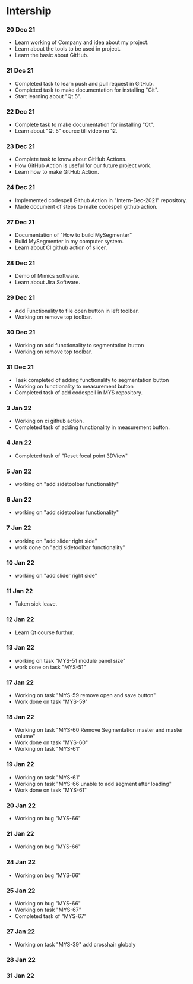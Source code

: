 # Intership
### 20 Dec 21
- Learn working of Company and idea about my project.
- Learn about the tools to be used in project.
- Learn the basic about GitHub.

### 21 Dec 21
- Completed task to learn push and pull request in GitHub.
- Completed task to make documentation for installing "Git".
- Start learning about "Qt 5".

### 22 Dec 21
 - Complete task to make documentation for installing "Qt".
 - Learn about "Qt 5" cource till video no 12.

### 23 Dec 21
 - Complete task to know about GitHub Actions.
- How GitHub Action is useful for our future project work.
- Learn how to make GitHub Action. 

### 24 Dec 21
  - Implemented codespell Github Action in "Intern-Dec-2021" repository.
  - Made document of steps to make codespell github action.

### 27 Dec 21
  - Documentation of "How to build MySegmenter"
  - Build MySegmenter in my computer system.
  - Learn about CI github action of slicer.
  
### 28 Dec 21
  - Demo of Mimics software.
  - Learn about Jira Software.

### 29 Dec 21
  - Add Functionality to file open button in left toolbar.
  - Working on remove top toolbar.

### 30 Dec 21
  - Working on add functionality to segmentation button
  - Working on remove top toolbar.
  
### 31 Dec 21 
  - Task completed of adding functionality to segmentation button
  - Working on functionality to measurement button
  - Completed task of add codespell in MYS repository.

### 3 Jan 22
  - Working on ci github action.
  - Completed task of adding functionality in measurement button.

### 4 Jan 22
  - Completed task of "Reset focal point 3DView"

### 5 Jan 22
  - working on "add sidetoolbar functionality"

### 6 Jan 22
  - working on "add sidetoolbar functionality"

### 7 Jan 22
  - working on "add slider right side"
  - work done on "add sidetoolbar functionality"

### 10 Jan 22
  - working on "add slider right side"

### 11 Jan 22
  - Taken sick leave.

### 12 Jan 22
  - Learn Qt course furthur.

### 13 Jan 22
  - working on task "MYS-51 module panel size"
  - work done on task "MYS-51"
  
### 17 Jan 22
  - Working on task "MYS-59 remove open and save button"
  - Work done on task "MYS-59"
### 18 Jan 22
  - Working on task "MYS-60 Remove Segmentation master and master volume"
  - Work done on task "MYS-60" 
  - Working on task "MYS-61"
### 19 Jan 22
  - Working on task "MYS-61"
  - Working on task "MYS-66 unable to add segment after loading"
  - Work done on task "MYS-61"

### 20 Jan 22
  - Working on bug "MYS-66"
### 21 Jan 22
  - Working on bug "MYS-66"
### 24 Jan 22
  - Working on bug "MYS-66"
### 25 Jan 22
  - Working on bug "MYS-66"
  - Working on task "MYS-67"
  - Completed task of "MYS-67"
### 27 Jan 22
  - Working on task "MYS-39" add crosshair globaly
### 28 Jan 22
### 31 Jan 22